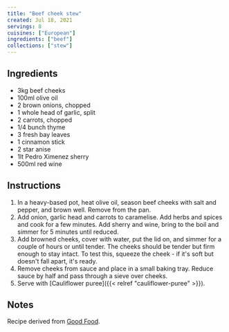 ```yaml
---
title: "Beef cheek stew"
created: Jul 18, 2021
servings: 8
cuisines: ["European"]
ingredients: ["beef"]
collections: ["stew"]
---
```


## Ingredients

- 3kg beef cheeks
- 100ml olive oil
- 2 brown onions, chopped
- 1 whole head of garlic, split
- 2 carrots, chopped
- 1/4 bunch thyme
- 3 fresh bay leaves
- 1 cinnamon stick
- 2 star anise
- 1lt Pedro Ximenez sherry
- 500ml red wine

## Instructions

1. In a heavy-based pot, heat olive oil, season beef cheeks with salt and pepper, and brown well. Remove from the pan.
2. Add onion, garlic head and carrots to caramelise. Add herbs and spices and cook for a few minutes. Add sherry and wine, bring to the boil and simmer for 5 minutes until reduced.
3. Add browned cheeks, cover with water, put the lid on, and simmer for a couple of hours or until tender. The cheeks should be tender but firm enough to stay intact. To test this, squeeze the cheek - if it's soft but doesn't fall apart, it's ready.
4. Remove cheeks from sauce and place in a small baking tray. Reduce sauce by half and pass through a sieve over cheeks.
5. Serve with [Cauliflower puree]({{< relref "cauliflower-puree" >}}).

## Notes

Recipe derived from [Good Food](https://www.goodfood.com.au/recipes/pedro-ximenez-beef-cheek-20130715-2pzka).

